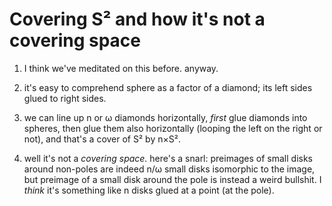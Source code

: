 # Covering S² and how it's not a covering space

1. I think we've meditated on this before. anyway.

2. it's easy to comprehend sphere as a factor of a diamond; its left sides glued to right sides.
3. we can line up n or ω diamonds horizontally, _first_ glue diamonds into spheres, then glue them also horizontally (looping the left on the right or not), and that's a cover of S² by n×S².
4. well it's not a _covering space._ here's a snarl: preimages of small disks around non-poles are indeed n/ω small disks isomorphic to the image, but preimage of a small disk around the pole is instead a weird bullshit. I _think_ it's something like n disks glued at a point (at the pole).